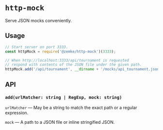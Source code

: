 # `http-mock`

Serve JSON mocks conveniently.

## Usage

```js
// Start server on port 3333.
const httpMock = require('@zemke/http-mock')(3333);

// When http://localhost:3333/api/tournament is requested
// respond with contents of the JSON file under the given path.
httpMock.add('/api/tournament', __dirname + '/mocks/api_tournament.json');
```

## API

### `add(urlMatcher: string | RegExp, mock: string)`

`urlMatcher` — May be a string to match the exact path or a regular expression.

`mock` — A path to a JSON file or inline stringified JSON.

